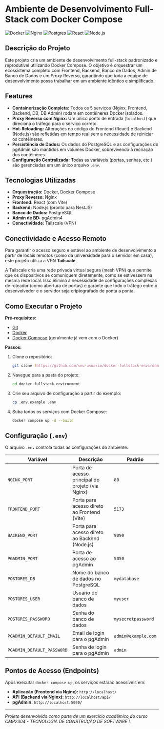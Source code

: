 # Ambiente de Desenvolvimento Full-Stack com Docker Compose

![Docker](https://img.shields.io/badge/docker-%230db7ed.svg?style=for-the-badge&logo=docker&logoColor=white) ![Nginx](https://img.shields.io/badge/nginx-%23009639.svg?style=for-the-badge&logo=nginx&logoColor=white) ![Postgres](https://img.shields.io/badge/postgres-%23316192.svg?style=for-the-badge&logo=postgresql&logoColor=white) ![React](https://img.shields.io/badge/react-%2320232a.svg?style=for-the-badge&logo=react&logoColor=%2361DAFB) ![Node.js](https://img.shields.io/badge/node.js-6DA55F?style=for-the-badge&logo=node.js&logoColor=white)

##  Descrição do Projeto

Este projeto cria um ambiente de desenvolvimento full-stack padronizado e reprodutível utilizando Docker Compose. O objetivo é orquestrar um ecossistema completo com Frontend, Backend, Banco de Dados, Admin de Banco de Dados e um Proxy Reverso, garantindo que toda a equipe de desenvolvimento possa trabalhar em um ambiente idêntico e simplificado.

##  Features

-   **Containerização Completa:** Todos os 5 serviços (Nginx, Frontend, Backend, DB, DB Admin) rodam em contêineres Docker isolados.
-   **Proxy Reverso com Nginx:** Um único ponto de entrada (`localhost`) que direciona o tráfego para o serviço correto.
-   **Hot-Reloading:** Alterações no código do Frontend (React) e Backend (Node.js) são refletidas em tempo real sem a necessidade de reiniciar os contêineres.
-   **Persistência de Dados:** Os dados do PostgreSQL e as configurações do pgAdmin são mantidos em volumes Docker, sobrevivendo à recriação dos contêineres.
-   **Configuração Centralizada:** Todas as variáveis (portas, senhas, etc.) são gerenciadas em um único arquivo `.env`.

##  Tecnologias Utilizadas

-   **Orquestração:** Docker, Docker Compose
-   **Proxy Reverso:** Nginx
-   **Frontend:** React (com Vite)
-   **Backend:** Node.js (pronto para NestJS)
-   **Banco de Dados:** PostgreSQL
-   **Admin de BD:** pgAdmin4
-   **Conectividade:** Tailscale (VPN)

##  Conectividade e Acesso Remoto

Para garantir o acesso seguro e estável ao ambiente de desenvolvimento a partir de locais remotos (como da universidade para o servidor em casa), este projeto utiliza a VPN **Tailscale**.

A Tailscale cria uma rede privada virtual segura (mesh VPN) que permite que os dispositivos se comuniquem diretamente, como se estivessem na mesma rede local. Isso elimina a necessidade de configurações complexas de roteador (como abertura de portas) e garante que todo o tráfego entre o desenvolvedor e o servidor seja criptografado de ponta a ponta.

##  Como Executar o Projeto

**Pré-requisitos:**
-   [Git](https://git-scm.com)
-   [Docker](https://www.docker.com/get-started/)
-   [Docker Compose](https://docs.docker.com/compose/install/) (geralmente já vem com o Docker)

**Passos:**
1.  Clone o repositório:
    ```bash
    git clone [https://github.com/seu-usuario/docker-fullstack-environment.git](https://github.com/seu-usuario/docker-fullstack-environment.git)
    ```
2.  Navegue para a pasta do projeto:
    ```bash
    cd docker-fullstack-environment
    ```
3.  Crie seu arquivo de configuração a partir do exemplo:
    ```bash
    cp .env.example .env
    ```
4.  Suba todos os serviços com Docker Compose:
    ```bash
    docker compose up -d --build
    ```

##  Configuração (`.env`)

O arquivo `.env` controla todas as configurações do ambiente:

| Variável                 | Descrição                                         | Padrão          |
| ------------------------ | ------------------------------------------------- | --------------- |
| `NGINX_PORT`             | Porta de acesso principal do projeto (via Nginx)  | `80`            |
| `FRONTEND_PORT`          | Porta para acesso direto ao Frontend (Vite)       | `5173`          |
| `BACKEND_PORT`           | Porta para acesso direto ao Backend (Node.js)     | `9090`          |
| `PGADMIN_PORT`           | Porta de acesso ao pgAdmin                        | `5050`          |
| `POSTGRES_DB`            | Nome do banco de dados no PostgreSQL              | `mydatabase`    |
| `POSTGRES_USER`          | Usuário do banco de dados                         | `myuser`        |
| `POSTGRES_PASSWORD`      | Senha do banco de dados                           | `mysecretpassword` |
| `PGADMIN_DEFAULT_EMAIL`  | Email de login para o pgAdmin                     | `admin@example.com` |
| `PGADMIN_DEFAULT_PASSWORD` | Senha de login para o pgAdmin                     | `admin`         |


##  Pontos de Acesso (Endpoints)

Após executar `docker compose up`, os serviços estarão acessíveis em:

-   **Aplicação (Frontend via Nginx):** `http://localhost/`
-   **API (Backend via Nginx):** `http://localhost/api/`
-   **pgAdmin:** `http://localhost:5050/`

---
_Projeto desenvolvido como parte de um exercício acadêmico,do curso CMP2304 - TECNOLOGIA DE CONSTRUÇÃO DE SOFTWARE I._
